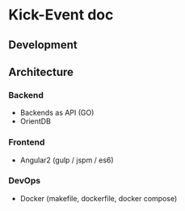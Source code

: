 # Kick-Event doc

## Development

## Architecture

### Backend

- Backends as API (GO)
- OrientDB

### Frontend

- Angular2 (gulp / jspm / es6)

### DevOps

- Docker (makefile, dockerfile, docker compose)
